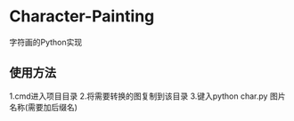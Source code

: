 # Character-Painting
字符画的Python实现

## 使用方法
1.cmd进入项目目录
2.将需要转换的图复制到该目录
3.键入python char.py 图片名称(需要加后缀名)

